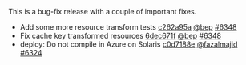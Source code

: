 

This is a bug-fix release with a couple of important fixes.

* Add some more resource transform tests [c262a95a](https://github.com/gohugoio/hugo/commit/c262a95a5c5a9304c82b9d9e39701bc471916851) [@bep](https://github.com/bep) [#6348](https://github.com/gohugoio/hugo/issues/6348)
* Fix cache key transformed resources [6dec671f](https://github.com/gohugoio/hugo/commit/6dec671fb930029e18ba9aa5135b3a27adcddb21) [@bep](https://github.com/bep) [#6348](https://github.com/gohugoio/hugo/issues/6348)
* deploy: Do not compile in Azure on Solaris [c0d7188e](https://github.com/gohugoio/hugo/commit/c0d7188ec85e7a4b61489e38896108d877f6d902) [@fazalmajid](https://github.com/fazalmajid) [#6324](https://github.com/gohugoio/hugo/issues/6324)



